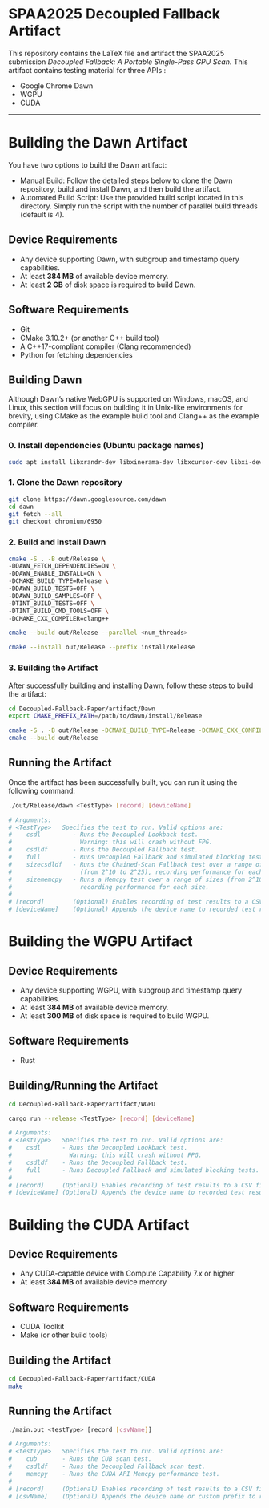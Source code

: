 # SPAA2025 Decoupled Fallback Artifact
This repository contains the LaTeX file and artifact the SPAA2025 submission *Decoupled Fallback: A Portable Single-Pass GPU Scan.* This artifact contains testing material for three APIs :

- Google Chrome Dawn
- WGPU
- CUDA

---

# Building the Dawn Artifact
You have two options to build the Dawn artifact:
- Manual Build: Follow the detailed steps below to clone the Dawn repository, build and install Dawn, and then build the artifact.
- Automated Build Script: Use the provided build script located in this directory. Simply run the script with the number of parallel build threads (default is 4).

## Device Requirements
- Any device supporting Dawn, with subgroup and timestamp query capabilities.
- At least **384 MB** of available device memory.
- At least **2 GB** of disk space is required to build Dawn.

## Software Requirements
- Git
- CMake 3.10.2+ (or another C++ build tool)
- A C++17-compliant compiler (Clang recommended)
- Python for fetching dependencies

## Building Dawn
Although Dawn’s native WebGPU is supported on Windows, macOS, and Linux, this section will focus on building it in Unix-like environments for brevity, using CMake as the example build tool and Clang++ as the example compiler.

### 0. Install dependencies (Ubuntu package names)

```sh
sudo apt install libxrandr-dev libxinerama-dev libxcursor-dev libxi-dev libx11-xcb-dev mesa-common-dev
```

### 1. Clone the Dawn repository

```sh
git clone https://dawn.googlesource.com/dawn
cd dawn
git fetch --all
git checkout chromium/6950
```

### 2. Build and install Dawn

```sh
cmake -S . -B out/Release \
-DDAWN_FETCH_DEPENDENCIES=ON \
-DDAWN_ENABLE_INSTALL=ON \
-DCMAKE_BUILD_TYPE=Release \
-DDAWN_BUILD_TESTS=OFF \
-DDAWN_BUILD_SAMPLES=OFF \
-DTINT_BUILD_TESTS=OFF \
-DTINT_BUILD_CMD_TOOLS=OFF \
-DCMAKE_CXX_COMPILER=clang++

cmake --build out/Release --parallel <num_threads>

cmake --install out/Release --prefix install/Release
```

### 3. Building the Artifact
After successfully building and installing Dawn, follow these steps to build the artifact:

```sh
cd Decoupled-Fallback-Paper/artifact/Dawn
export CMAKE_PREFIX_PATH=/path/to/dawn/install/Release

cmake -S . -B out/Release -DCMAKE_BUILD_TYPE=Release -DCMAKE_CXX_COMPILER=clang++
cmake --build out/Release
```
    
## Running the Artifact
Once the artifact has been successfully built, you can run it using the following command:

```sh
./out/Release/dawn <TestType> [record] [deviceName]

# Arguments:
# <TestType>   Specifies the test to run. Valid options are:
#    csdl         - Runs the Decoupled Lookback test. 
#                   Warning: this will crash without FPG.
#    csdldf       - Runs the Decoupled Fallback test.
#    full         - Runs Decoupled Fallback and simulated blocking tests.
#    sizecsdldf   - Runs the Chained-Scan Fallback test over a range of sizes 
#                   (from 2^10 to 2^25), recording performance for each size.
#    sizememcpy   - Runs a Memcpy test over a range of sizes (from 2^10 to 2^25),
#                   recording performance for each size.
#
# [record]        (Optional) Enables recording of test results to a CSV file.
# [deviceName]    (Optional) Appends the device name to recorded test results.
```

# Building the WGPU Artifact

## Device Requirements
- Any device supporting WGPU, with subgroup and timestamp query capabilities.
- At least **384 MB** of available device memory.
- At least **300 MB** of disk space is required to build WGPU.

## Software Requirements
- Rust

## Building/Running the Artifact

```sh
cd Decoupled-Fallback-Paper/artifact/WGPU

cargo run --release <TestType> [record] [deviceName]

# Arguments:
# <TestType>   Specifies the test to run. Valid options are:
#    csdl      - Runs the Decoupled Lookback test.
#                Warning: this will crash without FPG.
#    csdldf    - Runs the Decoupled Fallback test.
#    full      - Runs Decoupled Fallback and simulated blocking tests.
#
# [record]     (Optional) Enables recording of test results to a CSV file.
# [deviceName] (Optional) Appends the device name to recorded test results.
```

# Building the CUDA Artifact

## Device Requirements
- Any CUDA-capable device with Compute Capability 7.x or higher
- At least **384 MB** of available device memory

## Software Requirements
- CUDA Toolkit
- Make (or other build tools)

## Building the Artifact

```sh
cd Decoupled-Fallback-Paper/artifact/CUDA
make
```

## Running the Artifact
```sh
./main.out <testType> [record [csvName]]

# Arguments:
# <testType>   Specifies the test to run. Valid options are:
#    cub       - Runs the CUB scan test.
#    csdldf    - Runs the Decoupled Fallback scan test.
#    memcpy    - Runs the CUDA API Memcpy performance test.
#
# [record]     (Optional) Enables recording of test results to a CSV file.
# [csvName]    (Optional) Appends the device name or custom prefix to recorded test results.
```
